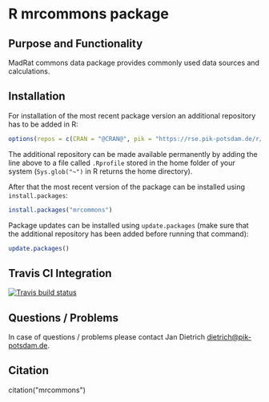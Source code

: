 # R mrcommons package

## Purpose and Functionality

MadRat commons data package provides commonly used data sources and calculations.


## Installation

For installation of the most recent package version an additional repository has to be added in R:

```r
options(repos = c(CRAN = "@CRAN@", pik = "https://rse.pik-potsdam.de/r/packages"))
```
The additional repository can be made available permanently by adding the line above to a file called `.Rprofile` stored in the home folder of your system (`Sys.glob("~")` in R returns the home directory).

After that the most recent version of the package can be installed using `install.packages`:

```r 
install.packages("mrcommons")
```

Package updates can be installed using `update.packages` (make sure that the additional repository has been added before running that command):

```r 
update.packages()
```

## Travis CI Integration

[![Travis build status](https://travis-ci.com/pik-piam/mrcommons.svg?branch=master)](https://travis-ci.com/pik-piam/mrcommons)


## Questions / Problems

In case of questions / problems please contact Jan Dietrich <dietrich@pik-potsdam.de>.

## Citation

citation("mrcommons")